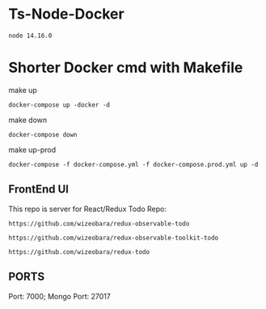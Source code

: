 # Ts-Node-Docker

```
node 14.16.0
```

# Shorter Docker cmd with Makefile

make up

```
docker-compose up -docker -d
```

make down

```
docker-compose down
```

make up-prod

```
docker-compose -f docker-compose.yml -f docker-compose.prod.yml up -d
```

## FrontEnd UI

This repo is server for React/Redux Todo Repo:

```
https://github.com/wizeobara/redux-observable-todo
```

```
https://github.com/wizeobara/redux-observable-toolkit-todo
```

```
https://github.com/wizeobara/redux-todo
```

## PORTS

Port: 7000; Mongo Port: 27017
